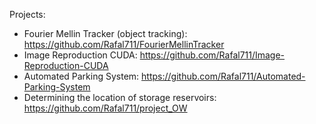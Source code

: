 Projects: </br>
* Fourier Mellin Tracker (object tracking): https://github.com/Rafal711/FourierMellinTracker
* Image Reproduction CUDA: https://github.com/Rafal711/Image-Reproduction-CUDA
* Automated Parking System: https://github.com/Rafal711/Automated-Parking-System
* Determining the location of storage reservoirs: https://github.com/Rafal711/project_OW
